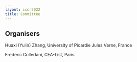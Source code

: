```yaml
---
layout: iccr2022
title: Committee
---
```


>

## Organisers

Huaxi (Yulin) Zhang, University of Picardie Jules Verne, France

Frederic Colledani, CEA-List, Paris

